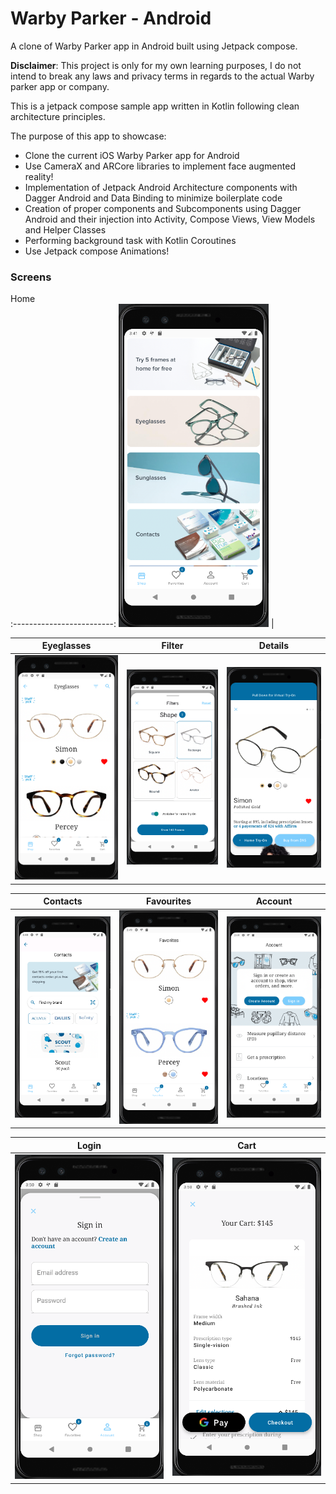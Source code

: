# Warby Parker - Android

A clone of Warby Parker app in Android built using Jetpack compose.

**Disclaimer**: This project is only for my own learning purposes, I do not intend to break any laws and privacy terms in regards to the actual Warby parker app or company.

This is a jetpack compose sample app written in Kotlin following clean architecture principles.

The purpose of this app to showcase:

- Clone the current iOS Warby Parker app for Android
- Use CameraX and ARCore libraries to implement face augmented reality!
- Implementation of Jetpack Android Architecture components with Dagger Android and Data Binding to minimize boilerplate code
- Creation of proper components and Subcomponents using Dagger Android and their injection into Activity, Compose Views, View Models and Helper Classes
- Performing background task with Kotlin Coroutines
- Use Jetpack compose Animations!

### Screens
Home            
:-------------------------:
<img src="screenshots/home.png" width=240 />  |

Eyeglasses             |  Filter | Details
:-------------------------:|:-------------------------: | :-------------------------: 
<img src="screenshots/glasses.png" width=240 />  |  <img src="screenshots/filter.png" width=240 /> | <img src="screenshots/detail.png" width=240 />


Contacts             |  Favourites | Account 
:-------------------------:|:-------------------------: | :-------------------------:
<img src="screenshots/contacts.png" width=240 />  |  <img src="screenshots/favourites.png" width=240 /> |  <img src="screenshots/account.png" width=240 /> |
 
Login             |  Cart | 
:-------------------------:|:-------------------------: |
<img src="screenshots/login.png" width=240 />  |  <img src="screenshots/cart.png" width=240 /> |

